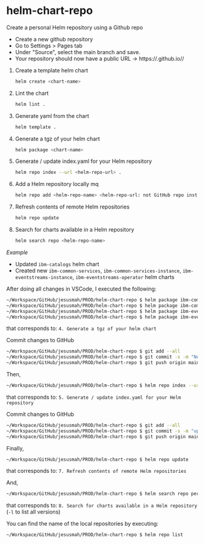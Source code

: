 # helm-chart-repo

Create a personal Helm repository using a Github repo
- Create a new github repository
- Go to Settings > Pages tab
- Under "Source", select the main branch and save.
- Your repository should now have a public URL -> https://<git-org>.github.io/<repo-name>/


1. Create a template helm chart

   ```bash
   helm create <chart-name>
   ```

2. Lint the chart 

   ```bash
   helm lint .
   ```

3. Generate yaml from the chart 

   ```bash
   helm template .
   ```

4. Generate a tgz of your helm chart 

   ```bash
   helm package <chart-name>
   ```

5. Generate / update index.yaml for your Helm repository 
	
   ```bash
   helm repo index --url <helm-repo-url> .
   ```

6. Add a Helm repository locally mq
	
   ```bash
   helm repo add <helm-repo-name> <helm-repo-url: not GitHub repo instead use github pages repo url>
   ```

7. Refresh contents of remote Helm repositories

   ```bash
   helm repo update
   ```

8. Search for charts available in a Helm repository

   ```bash
   helm search repo <helm-repo-name>
   ```

_Example_

- Updated `ibm-catalogs` helm chart
- Created new `ibm-common-services`, `ibm-common-services-instance`, `ibm-eventstreams-instance`, `ibm-eventstreams-operator` helm charts

After doing all changes in VSCode, I executed the following:

```bash
~/Workspace/GitHub/jesusmah/PROD/helm-chart-repo $ helm package ibm-common-services
~/Workspace/GitHub/jesusmah/PROD/helm-chart-repo $ helm package ibm-common-services-instance
~/Workspace/GitHub/jesusmah/PROD/helm-chart-repo $ helm package ibm-eventstreams-instance
~/Workspace/GitHub/jesusmah/PROD/helm-chart-repo $ helm package ibm-eventstreams-operator
```

that corresponds to: `4. Generate a tgz of your helm chart`

Commit changes to GitHub

```bash
~/Workspace/GitHub/jesusmah/PROD/helm-chart-repo $ git add --all
~/Workspace/GitHub/jesusmah/PROD/helm-chart-repo $ git commit -s -m "New helm chart packages"
~/Workspace/GitHub/jesusmah/PROD/helm-chart-repo $ git push origin main
```

Then,

```bash
~/Workspace/GitHub/jesusmah/PROD/helm-chart-repo $ helm repo index --url https://jesusmah.github.io/helm-chart-repo/ .
```

that corresponds to: `5. Generate / update index.yaml for your Helm repository`

Commit changes to GitHub

```bash
~/Workspace/GitHub/jesusmah/PROD/helm-chart-repo $ git add --all
~/Workspace/GitHub/jesusmah/PROD/helm-chart-repo $ git commit -s -m "updating helm repo index"
~/Workspace/GitHub/jesusmah/PROD/helm-chart-repo $ git push origin main
```

Finally,

```bash
~/Workspace/GitHub/jesusmah/PROD/helm-chart-repo $ helm repo update
```

that corresponds to: `7. Refresh contents of remote Helm repositories`

And,

```bash
~/Workspace/GitHub/jesusmah/PROD/helm-chart-repo $ helm search repo personal -l
```

that corresponds to: `8. Search for charts available in a Helm repository`
(`-l` to list all versions)

You can find the name of the local repositories by executing:

```bash
~/Workspace/GitHub/jesusmah/PROD/helm-chart-repo $ helm repo list
```
